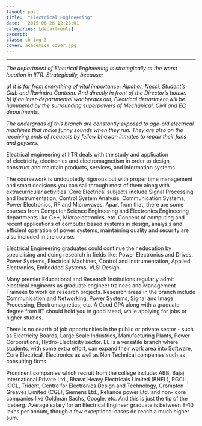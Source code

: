```yaml
---
layout: post
title:  "Electrical Engineering"
date:   2015-06-26 12:28:01
categories: [departments]
excerpt: 
class: ch-img-3
cover: academics_cover.jpg
--- 	
```

--------------------------------
_The department of Electrical Engineering is strategically at the worst location in IITR.
Strategically, because:_

_a) It is far from everything of vital importance: Alpahar, Nesci, Student’s Club and Ravindra 
Canteen. And directly in front of the Director’s house._<br />
_b) If an inter-departmental war breaks out, Electrical department will be hammered by the 
surrounding superpowers of Mechanical, Civil and EC departments._

_The undergrads of this branch are constantly exposed to age-old electrical machines that make 
funny sounds when they run. They are also on the receiving ends of requests by fellow bhawan 
inmates to repair their fans and geysers._

Electrical engineering at IITR deals with the study and application of electricity, electronics and 
electromagnetism in order to design, construct and maintain products, services, and 
information systems.

The coursework is undoubtedly rigorous but with proper time management and smart 
decisions you can sail through most of them along with extracurricular activities. Core Electrical 
subjects include Signal Processing and Instrumentation, Control System Analysis, 
Communication Systems, Power Electronics, RF and Microwaves. Apart from that, there are 
some courses from Computer Science Engineering and Electronics Engineering departments like 
C++, Microelectronics, etc. Concept of computing and recent applications of computer based 
systems in design, analysis and efficient operation of power systems, maintaining quality and 
security are also included in the course.

Electrical Engineering graduates could continue their education by specialising and doing 
research in fields like: Power Electronics and Drives, Power Systems, Electrical Machines, 
Control and Instrumentation, Applied Electronics, Embedded Systems, VLSI Design.  

Many premier Educational and Research Institutions regularly admit electrical engineers as 
graduate engineer trainees and Management Trainees to work on research projects. Research 
areas in the branch include Communication and Networking, Power Systems, Signal and Image 
Processing, Electromagnetics, etc. A Good GPA along with a graduate degree from IIT should 
hold you in good stead, while applying for jobs or higher studies.

There is no dearth of job opportunities in the public or private sector - such as Electricity 
Boards, Large Scale Industries, Manufacturing Plants, Power Corporations, Hydro-Electricity 
sector. EE is a versatile branch where students, with some extra effort, can expand their work 
area into Software, Core Electrical, Electronics as well as Non Technical companies such as 
consulting firms. 

Prominent companies which recruit from the college include: ABB, Bajaj International Private 
Ltd., Bharat Heavy Electricals Limited (BHEL), PGCIL, IOCL, Trident, Centre for Electronics Design 
and Technology, Crompton Greaves Limited (CGL), Siemens Ltd., Reliance power Ltd. and non-
core companies like Goldman Sachs, Google, etc. And this is just the tip of the iceberg. Average 
salary for an Electrical Engineer graduate is between 8-10 lakhs per annum, though a few 
exceptional cases do reach a much higher sum.

